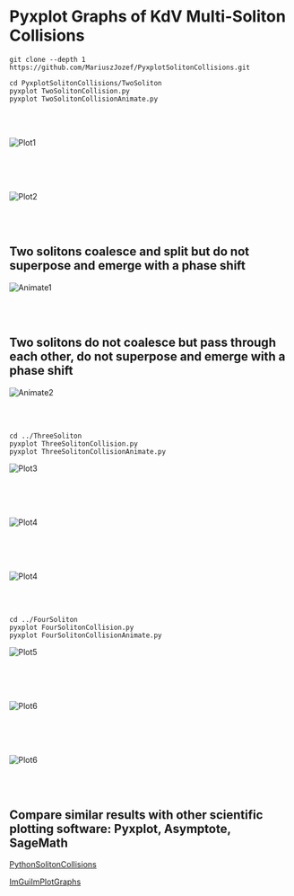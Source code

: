 # Pyxplot Graphs of KdV Multi-Soliton Collisions

```
git clone --depth 1 https://github.com/MariuszJozef/PyxplotSolitonCollisions.git

cd PyxplotSolitonCollisions/TwoSoliton
pyxplot TwoSolitonCollision.py 
pyxplot TwoSolitonCollisionAnimate.py 
```

</br>
</br>

![Plot1](https://github.com/MariuszJozef/PyxplotSolitonCollisions/blob/develop/TwoSoliton/Plots/TwoSolitonCollision_t=0.jpeg)

</br>
</br>
</br>

![Plot2](https://github.com/MariuszJozef/PyxplotSolitonCollisions/blob/develop/TwoSoliton/Plots/TwoSolitonCollision_t=22.jpeg)

</br>
</br>

## Two solitons coalesce and split but do not superpose and emerge with a phase shift

![Animate1](https://github.com/MariuszJozef/PyxplotSolitonCollisions/blob/develop/TwoSoliton/Plots/Animate/TwoSolitonMergeSplitCollision.gif)

</br>
</br>

## Two solitons do not coalesce but pass through each other, do not superpose and emerge with a phase shift

![Animate2](https://github.com/MariuszJozef/PyxplotSolitonCollisions/blob/develop/TwoSoliton/Plots/Animate/TwoSolitonBounceExchangeCollision.gif)

</br>
</br>

```
cd ../ThreeSoliton
pyxplot ThreeSolitonCollision.py 
pyxplot ThreeSolitonCollisionAnimate.py 
```

![Plot3](https://github.com/MariuszJozef/PyxplotSolitonCollisions/blob/develop/ThreeSoliton/Plots/ThreeSolitonCollision_t=0.jpeg)

</br>
</br>
</br>

![Plot4](https://github.com/MariuszJozef/PyxplotSolitonCollisions/blob/develop/ThreeSoliton/Plots/ThreeSolitonCollision_t=21.5.jpeg)

</br>
</br>
</br>

![Plot4](https://github.com/MariuszJozef/PyxplotSolitonCollisions/blob/develop/ThreeSoliton/Plots/ThreeSolitonCollision_t=22.jpeg)

</br>
</br>

```
cd ../FourSoliton
pyxplot FourSolitonCollision.py 
pyxplot FourSolitonCollisionAnimate.py 
```

![Plot5](https://github.com/MariuszJozef/PyxplotSolitonCollisions/blob/develop/FourSoliton/Plots/FourSolitonCollision_t=0.jpeg)

</br>
</br>
</br>

![Plot6](https://github.com/MariuszJozef/PyxplotSolitonCollisions/blob/develop/FourSoliton/Plots/FourSolitonCollision_t=20.jpeg)

</br>
</br>
</br>

![Plot6](https://github.com/MariuszJozef/PyxplotSolitonCollisions/blob/develop/FourSoliton/Plots/FourSolitonCollision_t=27.jpeg)

</br>
</br>

## Compare similar results with other scientific plotting software: Pyxplot, Asymptote, SageMath

[PythonSolitonCollisions](https://github.com/MariuszJozef/PythonSolitonCollisions.git)

<!-- [AsymptoteSolitonCollisions](https://github.com/MariuszJozef/AsymptoteSolitonCollisions.git) -->

<!-- [SageMathSolitonCollisions](https://github.com/MariuszJozef/SageMathSolitonCollisions.git) -->

[ImGuiImPlotGraphs](https://github.com/MariuszJozef/ImGuiImPlotGraphs.git)
